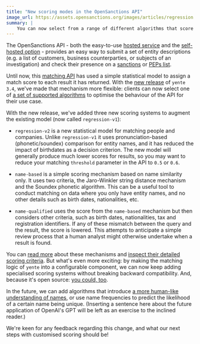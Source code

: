 ```yaml
---
title: "New scoring modes in the OpenSanctions API"
image_url: https://assets.opensanctions.org/images/articles/regression.png
summary: |
    You can now select from a range of different algorithms that score your results when you use the OpenSanctions API to screen a set of companies and people.
---
```


The OpenSanctions API - both the easy-to-use [hosted service](/api/) and the [self-hosted option](/docs/self-hosted/) - provides an easy way to submit a set of entity descriptions (e.g. a list of customers, business counterparties, or subjects of an investigation) and check their presence on a [sanctions](/datasets/sanctions/) or [PEPs list](/datasets/peps/).

Until now, this [matching API](/docs/api/matching/) has used a simple statistical model to assign a match score to each result it has returned. With the [new release](https://github.com/opensanctions/yente/releases) of `yente 3.4`, we've made that mechanism more flexible: clients can now select one of [a set of supported algorithms](/docs/api/scoring/) to optimise the behaviour of the API for their use case.

With the new release, we've added three new scoring systems to augment the existing model (now called `regression-v1`):

* `regression-v2` is a new statistical model for matching people and companies. Unlike `regression-v1` it uses pronunciation-based (phonetic/soundex) comparison for entity names, and it has reduced the impact of birthdates as a decision criterion. The new model will generally produce much lower scores for results, so you may want to reduce your matching `threshold` parameter in the API to `0.5` or `0.6`.

* `name-based` is a simple scoring mechanism based on name similarity only. It uses two criteria, the Jaro-Winkler string distance mechanism and the Soundex phonetic algorithm. This can be a useful tool to conduct matching on data where you only have entity names, and no other details such as birth dates, nationalities, etc.

* `name-qualified` uses the score from the `name-based` mechanism but then considers other criteria, such as birth dates, nationalities, tax and registration identifiers. If any of these mismatch between the query and the result, the score is lowered. This attempts to anticipate a simple review process that a human analyst might otherwise undertake when a result is found.

You can [read more](/docs/api/scoring/) about these mechanisms and [inspect their detailed scoring criteria](/matcher/). But what's even more exciting: by making the matching logic of `yente` into a configurable component, we can now keep adding specialised scoring systems without breaking backward compatibility. And, because it's open source: [you could, too](https://github.com/opensanctions/nomenklatura/tree/master/nomenklatura/matching).

In the future, we can add algorithms that introduce [a more human-like understanding of names](https://medium.com/occrp-unreported/whats-in-a-name-searching-for-people-across-the-border-d03abdb6f16b), or use name frequencies to predict the likelihood of a certain name being unique. (Inserting a sentence here about the future application of OpenAI's GPT will be left as an exercise to the inclined reader.)

We're keen for any feedback regarding this change, and what our next steps with customised scoring  should be!